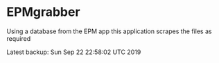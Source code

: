 # EPMgrabber
Using a database from the EPM app this application scrapes the files as required


Latest backup: Sun Sep 22 22:58:02 UTC 2019
